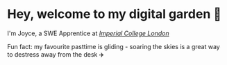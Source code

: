 # Hey, welcome to my digital garden 🌱

I'm Joyce, a SWE Apprentice at <i><a href="https://blogs.imperial.ac.uk/imperial-people/2023/04/03/joyce-kadibu-software-developer-apprentice-information-and-communication-technologies/" target="blank">Imperial College London</a></i>

Fun fact: my favourite pasttime is gliding - soaring the skies is a great way to destress away from the desk ✈️
